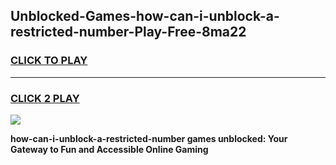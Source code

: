 
## Unblocked-Games-how-can-i-unblock-a-restricted-number-Play-Free-8ma22
<h3>
<a href="https://premium76.site?title=how-can-i-unblock-a-restricted-number&ref=21A">CLICK TO PLAY</a></h3>
<hr>

<h3>
<a href="https://premium76.site?title=how-can-i-unblock-a-restricted-number&ref=21A">CLICK 2 PLAY</a>
  
</h3>

<a href="https://premium76.site?title=how-can-i-unblock-a-restricted-number&ref=21A"><img src="https://clearcache.store/games.png"></a>


**how-can-i-unblock-a-restricted-number games unblocked: Your Gateway to Fun and Accessible Online Gaming**
